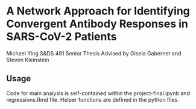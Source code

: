 # A Network Approach for Identifying Convergent Antibody Responses in SARS-CoV-2 Patients

Michael Ying
S&DS 491 Senior Thesis
Advised by Gisela Gabernet and Steven Kleinstein

## Usage

Code for main analysis is self-contained within the project-final.ipynb and regressions.Rmd file. Helper functions are defined in the python files.
